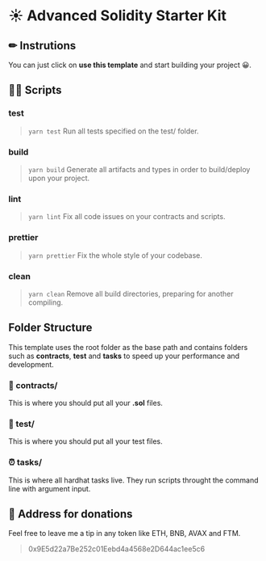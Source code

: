 # ☀ Advanced Solidity Starter Kit

## ✏ Instrutions

You can just click on **use this template** and start building your project 😀.

## 👨‍💻 Scripts

### test

>`yarn test`
Run all tests specified on the test/ folder.

### build

>`yarn build`
Generate all artifacts and types in order to build/deploy upon your project.

### lint

>`yarn lint`
Fix all code issues on your contracts and scripts.

### prettier

>`yarn prettier`
Fix the whole style of your codebase.

### clean

>`yarn clean`
Remove all build directories, preparing for another compiling.


## Folder Structure
This template uses the root folder as the base path and contains folders such as **contracts**, **test** and **tasks** to speed up your performance and development.

### 📘 contracts/

This is where you should put all your **.sol** files.

### 🧪 test/

This is where you should put all your test files.

### ⏰ tasks/

This is where all hardhat tasks live. They run scripts throught the command line with argument input.

## 👛 Address for donations

Feel free to leave me a tip in any token like ETH, BNB, AVAX and FTM.
> 0x9E5d22a7Be252c01Eebd4a4568e2D644ac1ee5c6
